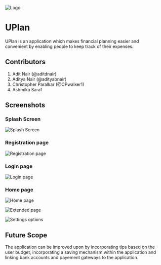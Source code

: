 ![Logo](/screenshots/logo.jpeg)
# UPlan 

UPlan is an application which makes financial planning easier and convenient by enabling people to keep track of their expenses.

## Contributors

1. Adit Nair (@aditdnair)
2. Aditya Nair (@adityabnair)
3. Christopher Paralkar (@CPwalker1)
4. Ashmika Saraf

## Screenshots

### Splash Screen

![Splash Screen](/screenshots/splashscreen.jpeg)

### Registration page

![Registration page](/screenshots/register.jpeg)

### Login page

![Login page](/screenshots/login.jpeg)

### Home page

![Home page](/screenshots/home.jpeg)

![Extended page](/screenshots/extended_home.jpeg)

![Settings options](/screenshots/settings.jpeg)

## Future Scope

The application can be improved upon by incorporating tips based on the user budget, incorporating a saving mechanism within the application and linking bank accounts and payement gateways to the application.
